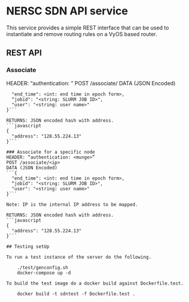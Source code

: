 # NERSC SDN API service

This service provides a simple REST interface that can be used to instantiate and remove routing rules on a VyOS based router.

## REST API

### Associate
HEADER: “authentication: <munge>”
POST /associate/
DATA (JSON Encoded)
```{
  "end_time": <int: end time in epoch form>,
  “jobid": "<string: SLURM JOB ID>",
  "user": "<string: user name>"
}```

RETURNS: JSON encoded hash with address.
```javascript
{
  "address": "128.55.224.13"
}```

### Associate for a specific node
HEADER: “authentication: <munge>”
POST /associate/<ip>
DATA (JSON Encoded)
```{
  "end_time": <int: end time in epoch form>,
  “jobid": "<string: SLURM JOB ID>",
  "user": "<string: user name>"
}```

Note: IP is the internal IP address to be mapped.

RETURNS: JSON encoded hash with address.
```javascript
{
  "address": "128.55.224.13"
}```

## Testing setUp

To run a test instance of the server do the following.

    ./test/genconfig.sh
    docker-compose up -d

To build the test image do a docker build against Dockerfile.test.

    docker build -t sdntest -f Dockerfile.test .
